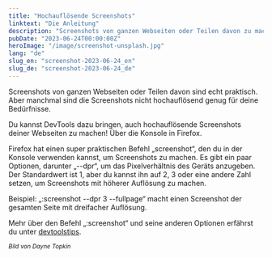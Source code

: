 ```yaml
---
title: "Hochauflösende Screenshots"
linktext: "Die Anleitung"
description: "Screenshots von ganzen Webseiten oder Teilen davon zu machen, ist echt praktisch."
pubDate: "2023-06-24T00:00:00Z"
heroImage: "/image/screenshot-unsplash.jpg"
lang: "de"
slug_en: "screenshot-2023-06-24_en"
slug_de: "screenshot-2023-06-24_de"
---
```


Screenshots von ganzen Webseiten oder Teilen davon sind echt praktisch. Aber manchmal sind die Screenshots nicht hochauflösend genug für deine Bedürfnisse.

Du kannst DevTools dazu bringen, auch hochauflösende Screenshots deiner Webseiten zu machen!
Über die Konsole in Firefox.

Firefox hat einen super praktischen Befehl „screenshot“, den du in der Konsole verwenden kannst, um Screenshots zu machen. Es gibt ein paar Optionen, darunter „--dpr“, um das Pixelverhältnis des Geräts anzugeben. Der Standardwert ist 1, aber du kannst ihn auf 2, 3 oder eine andere Zahl setzen, um Screenshots mit höherer Auflösung zu machen.

Beispiel: „:screenshot --dpr 3 --fullpage“ macht einen Screenshot der gesamten Seite mit dreifacher Auflösung.

Mehr über den Befehl „:screenshot“ und seine anderen Optionen erfährst du unter [devtoolstips](https://devtoolstips.org/tips/en/take-high-res-screenshots/).

<small><i>Bild von Dayne Topkin</i></small>